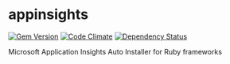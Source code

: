 # appinsights
[![Gem Version](https://badge.fury.io/rb/appinsights.svg)](http://badge.fury.io/rb/appinsights)
[![Code Climate](https://codeclimate.com/github/citrusbyte/appinsights/badges/gpa.svg)](https://codeclimate.com/github/citrusbyte/appinsights)
[![Dependency Status](https://gemnasium.com/citrusbyte/appinsights.svg)](https://gemnasium.com/citrusbyte/appinsights)

Microsoft Application Insights Auto Installer for Ruby frameworks

